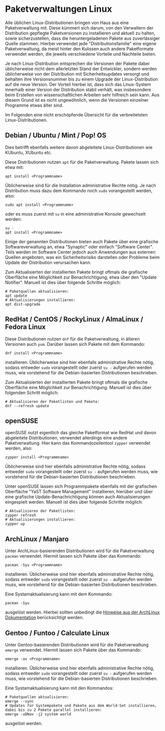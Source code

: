 # Paketverwaltungen Linux

Alle üblichen Linux-Distributionen bringen von Haus aus eine Paketverwaltung mit. Diese kümmert sich darum, von den Verwaltern der Distribution gepflegte Paketversionen zu installieren und aktuell zu halten, sowie sicherzustellen, dass die heruntergeladenen Pakete aus zuverlässiger Quelle stammen. Hierbei verwendet jede "Distributionsfamilie" eine eigene Paketverwaltung, da meist hinter den Kulissen auch andere Paketformate verwendet werden, die jeweils verschiedene Vorteile und Nachteile bieten.

Je nach Linux-Distribution entsprechen die Versionen der Pakete dabei üblicherweise nicht dem allerletzten Stand der Entwickler, sondern werden üblicherweise von der Distribution mit Sicherheitsupdates versorgt und behalten ihre Versionsnummer bis zu einem Upgrade der Linux-Distribution auf die neue Version. Der Vorteil hierbei ist, dass sich das Linux-System innerhalb einer Version der Distribution stabil verhält, was insbesondere beim Erstellen von wissenschaftlichen Arbeiten sehr hilfreich sein kann. Aus diesem Grund ist es nicht ungewöhnlich, wenn die Versionen einzelner Programme etwas älter sind.

Im Folgenden eine nicht erschöpfende Übersicht für die verbreitetsten Linux-Distributionen.

## Debian / Ubuntu / Mint / Pop! OS

Dies betrifft ebenfalls weitere davon abgeleitete Linux-Distributionen wie KUbuntu, XUbuntu etc.

Diese Distributionen nutzen `apt` für die Paketverwaltung. Pakete lassen sich etwa mit:
```shell
apt install <Programmname>
```
Üblicherweise sind für die Installation administrative Rechte nötig. Je nach Distribution muss dazu dem Kommando noch `sudo` vorangestellt werden, also:
```shell
sudo apt install <Programmname>
```
oder es muss zuerst mit `su` in eine administrative Konsole gewechselt werden:
```shell
su -
apt install <Programmname>
```
Einige der genannten Distributionen bieten auch Pakete über eine grafische Softwareverwaltung an, etwa "Synaptic" oder einfach "Software Center". Teils werden im Software Center jedoch auch Anwendungen aus externen Quellen angeboten, was ein Sicherheitsrisiko darstellen oder Probleme beim Update der Distribution verursachen kann. 

Zum Aktualisierten der installierten Pakete bringt oftmals die grafische Oberfläche eine Möglichkeit zur Benachrichtigung, etwa über den "Update Notifier". Manuell ist dies über folgende Schritte möglich:
```shell
# Paketquellen aktualisieren:
apt update
# Aktualisierungen installieren:
apt dist-upgrade
```

## RedHat / CentOS / RockyLinux / AlmaLinux / Fedora Linux

Diese Distributionen nutzen `dnf` für die Paketverwaltung, in älteren Versionen auch `yum`. Darüber lassen sich Pakete mit dem Kommando:
```shell
dnf install <Programmname>
```
installieren. Üblicherweise sind hier ebenfalls administrative Rechte nötig, sodass entweder `sudo` vorangestellt oder zuerst `su -` aufgerufen werden muss, wie vorstehend für die Debian-basierten Distributionen beschrieben.

Zum Aktualisierten der installierten Pakete bringt oftmals die grafische Oberfläche eine Möglichkeit zur Benachrichtigung. Manuell ist dies über folgenden Schritt möglich:
```shell
# Aktualisieren der Paketlisten und Pakete:
dnf --refresh update
```

## openSUSE

openSUSE nutzt eigentlich das gleiche Paketformat wie RedHat und davon abgeleitete Distributionen, verwendet allerdings eine andere Paketverwaltung. Hier kann das Kommandozeilentool `zypper` verwendet werden, also:
```shell
zypper install <Programmname>
```
Üblicherweise sind hier ebenfalls administrative Rechte nötig, sodass entweder `sudo` vorangestellt oder zuerst `su -` aufgerufen werden muss, wie vorstehend für die Debian-basierten Distributionen beschrieben.

Unter openSUSE lassen sich Programmpakete ebenfalls mit der grafischen Oberfläche "YaST Software Management" installieren, hierüber und über eine grafische Update-Benachrichtigung können auch Aktualisierungen eingespielt werden. Manuell ist dies über folgende Schritte möglich:
```shell
# Aktualisieren der Paketlisten:
zypper refresh
# Aktualisierungen installieren:
zypper up
```

## ArchLinux / Manjaro

Unter ArchLinux-basierenden Distributionen wird für die Paketverwaltung `pacman` verwendet. Hiermit lassen sich Pakete über das Kommando:
```shell
pacman -Syu <Programmname>
```
installieren. Üblicherweise sind hier ebenfalls administrative Rechte nötig, sodass entweder `sudo` vorangestellt oder zuerst `su -` aufgerufen werden muss, wie vorstehend für die Debian-basierten Distributionen beschrieben.

Eine Systamaktualisierung kann mit dem Kommando:
```shell
pacman -Syu
```
ausgelöst werden. Hierbei sollten unbedingt die [Hinweise aus der ArchLinux Dokumentation](https://wiki.archlinux.org/title/System_maintenance#Upgrading_the_system) berücksichtigt werden.

## Gentoo / Funtoo / Calculate Linux

Unter Gentoo-basierenden Distributionen wird für die Paketverwaltung `emerge` verwendet. Hiermit lassen sich Pakete über das Kommando:
```shell
emerge -av <Programmname>
```
installieren. Üblicherweise sind hier ebenfalls administrative Rechte nötig, sodass entweder `sudo` vorangestellt oder zuerst `su -` aufgerufen werden muss, wie vorstehend für die Debian-basierten Distributionen beschrieben.

Eine Systamaktualisierung kann mit den Kommandos:
```shell
# Paketquellen aktualisieren:
emerge --sync
# Updates für Systempakete und Pakete aus dem World-Set installieren, dabei bis zu 2 Pakete parallel installieren:
emerge -uDNav -j2 system world
```
ausgelöst werden. 
